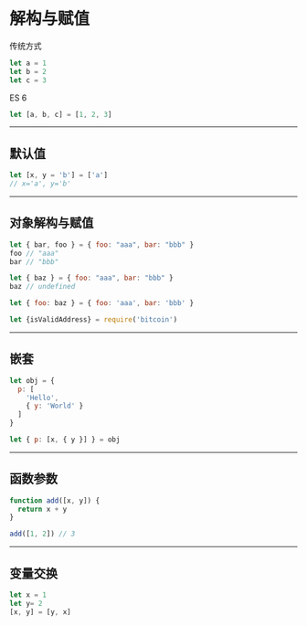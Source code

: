 # 解构与赋值

传统方式

```js
let a = 1
let b = 2
let c = 3
```

ES 6

```js
let [a, b, c] = [1, 2, 3]
```

---

## 默认值

```js
let [x, y = 'b'] = ['a']
// x='a', y='b'
```

---

## 对象解构与赋值

```js
let { bar, foo } = { foo: "aaa", bar: "bbb" }
foo // "aaa"
bar // "bbb"

let { baz } = { foo: "aaa", bar: "bbb" }
baz // undefined

let { foo: baz } = { foo: 'aaa', bar: 'bbb' }

let {isValidAddress} = require('bitcoin')
```

---

## 嵌套

```js
let obj = {
  p: [
    'Hello',
    { y: 'World' }
  ]
}

let { p: [x, { y }] } = obj
```

---

## 函数参数

```js
function add([x, y]) {
  return x + y
}

add([1, 2]) // 3
```

---

## 变量交换

```js
let x = 1
let y= 2
[x, y] = [y, x]
```
